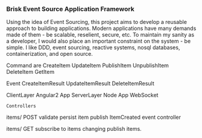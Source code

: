 ### Brisk Event Source Application Framework 

Using the idea of Event Sourcing, this project aims to develop a reusable approach to building applications.
Modern applications have many demands made of them - be scalable, reselient, secure, etc. To maintain my sanity as a developer, I would also place an important constraint on the system - 
be simple. 
I like DDD, event sourcing, reactive systems, nosql databases, containerization, and open source. 

Command are CreateItem
UpdateItem
    PublishItem
    UnpublishItem
DeleteItem
GetItem

Event
CreateItemResult
UpdateItemResult
DeleteItemResult

ClientLayer
    Angular2 App
ServerLayer
    Node App
    WebSocket
    
    Controllers
    
items/ POST
validate 
persist item
publish ItemCreated event
controller 

items/ GET
subscribe to items changing
publish items.
